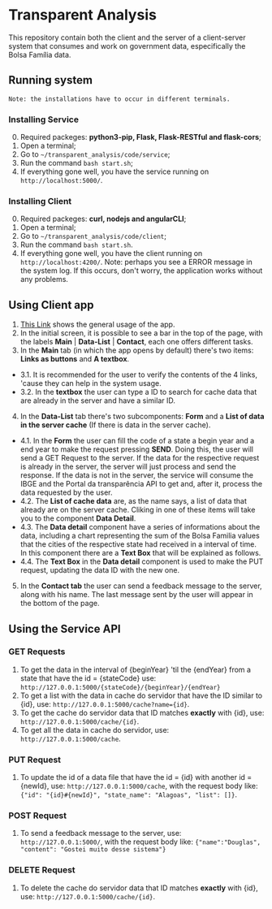 # Transparent Analysis
This repository contain both the client and the server of a client-server system that consumes and work on government data, especifically the Bolsa Família data.

## Running system
`Note: the installations have to occur in different terminals.`

### Installing Service
0. Required packeges: **python3-pip, Flask, Flask-RESTful and flask-cors**;
1. Open a terminal;
2. Go to `~/transparent_analysis/code/service`;
3. Run the command `bash start.sh`;
4. If everything gone well, you have the service running on `http://localhost:5000/`.

### Installing Client
0. Required packeges: **curl, nodejs and angularCLI**;
1. Open a terminal;
2. Go to `~/transparent_analysis/code/client`;
3. Run the command `bash start.sh`.
4. If everything gone well, you have the client running on `http://localhost:4200/`. Note: perhaps you see a ERROR message in the system log. If this occurs, don't worry, the application works without any problems.

## Using Client app
1. [This Link](https://www.youtube.com/watch?v=JXqDNV4YhwU) shows the general usage of the app.
2. In the initial screen, it is possible to see a bar in the top of the page, with the labels **Main** | **Data-List** | **Contact**, each one offers different tasks.
3. In the **Main** tab (in which the app opens by default) there's two items: **Links as buttons** and **A textbox**.
- 3.1. It is recommended for the user to verify the contents of the 4 links, 'cause they can help in the system usage.
- 3.2. In the **textbox** the user can type a ID to search for cache data that are already in the server and have a similar ID.
4. In the **Data-List** tab there's two subcomponents: **Form** and a **List of data in the server cache** (If there is data in the server cache).
- 4.1. In the **Form** the user can fill the code of a state a begin year and a end year to make the request pressing **SEND**. Doing this, the user will send a GET Request to the server. If the data for the respective request is already in the server, the server will just process and send the response. If the data is not in the server, the service will consume the IBGE and the Portal da transparência API to get and, after it, process the data requested by the user.
- 4.2. The **List of cache data** are, as the name says, a list of data that already are on the server cache. Cliking in one of these items will take you to the component **Data Detail**.
- 4.3. The **Data detail** component have a series of informations about the data, including a chart representing the sum of the Bolsa Familia values that the cities of the respective state had received in a interval of time. In this component there are a **Text Box** that will be explained as follows.
- 4.4. The **Text Box** in the **Data detail** component is used to make the PUT request, updating the data ID with the new one.
5. In the **Contact tab** the user can send a feedback message to the server, along with his name. The last message sent by the user will appear in the bottom of the page.

## Using the Service API
### GET Requests
1. To get the data in the interval of {beginYear} 'til the {endYear} from a state that have the id = {stateCode} use: `http://127.0.0.1:5000/{stateCode}/{beginYear}/{endYear}`
2. To get a list with the data in cache do servidor that have the ID similar to {id}, use: `http://127.0.0.1:5000/cache?name={id}`.
3. To get the cache do servidor data that ID matches **exactly** with {id}, use: `http://127.0.0.1:5000/cache/{id}`.
4. To get all the data in cache do servidor, use: `http://127.0.0.1:5000/cache`.

### PUT Request
1. To update the id of a data file that have the id = {id} with another id = {newId}, use: `http://127.0.0.1:5000/cache`, with the request body like: `{"id": "{id}#{newId}", "state_name": "Alagoas", "list": []}`.

### POST Request
1. To send a feedback message to the server, use: `http://127.0.0.1:5000/`, with the request body like: `{"name":"Douglas", "content": "Gostei muito desse sistema"}`

### DELETE Request
1. To delete the cache do servidor data that ID matches **exactly** with {id}, use: `http://127.0.0.1:5000/cache/{id}`.
